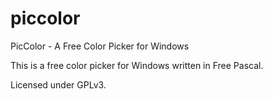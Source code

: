 # piccolor
PicColor - A Free Color Picker for Windows

This is a free color picker for Windows written in Free Pascal.

Licensed under GPLv3.

